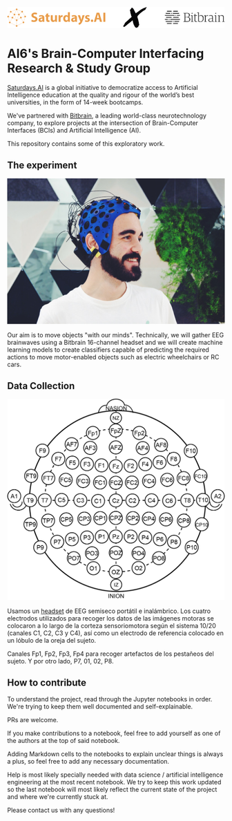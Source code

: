 ![Bitbrain x Saturdays.AI](/assets/bitbrain-x-ai-saturdays-madrid.png)

# AI6's Brain-Computer Interfacing Research & Study Group

[Saturdays.AI](https://saturdays.ai) is a global initiative to democratize access to Artificial Intelligence education at the quality and rigour of the world’s best universities, in the form of 14-week bootcamps.

We've partnered with [Bitbrain](https://bitbrain.com), a leading world-class neurotechnology company, to explore projects at the intersection of Brain-Computer Interfaces (BCIs) and Artificial Intelligence (AI).

This repository contains some of this exploratory work.

## The experiment

![Javi Rameerez wearing a Bitbrain's 16-ch EEG BCI headset](/assets/javi-rameerez-eeg-bci-headset.jpg)

Our aim is to move objects "with our minds". Technically, we will gather EEG brainwaves using a Bitbrain 16-channel headset and we will create machine learning models to create classifiers capable of predicting the required actions to move motor-enabled objects such as electric wheelchairs or RC cars.

## Data Collection

![](/assets/eeg-10-20-location.png)

Usamos un [headset](https://www.bitbrain.com/neurotechnology-products/semi-dry-eeg/versatile-eeg) de EEG semiseco portátil e inalámbrico. Los cuatro electrodos utilizados para recoger los datos de las imágenes motoras se colocaron a lo largo de la corteza sensoriomotora según el sistema 10/20 (canales C1, C2, C3 y C4), así como un electrodo de referencia colocado en un lóbulo de la oreja del sujeto.

Canales Fp1, Fp2, Fp3, Fp4 para recoger artefactos de los pestañeos del sujeto. Y por otro lado, P7, 01, 02, P8.


## How to contribute

To understand the project, read through the Jupyter notebooks in order. We're trying to keep them well documented and self-explainable.

PRs are welcome.

If you make contributions to a notebook, feel free to add yourself as one of the authors at the top of said notebook.

Adding Markdown cells to the notebooks to explain unclear things is always a plus, so feel free to add any necessary documentation.

Help is most likely specially needed with data science / artificial intelligence engineering at the most recent notebook. We try to keep this work updated so the last notebook will most likely reflect the current state of the project and where we're currently stuck at.

Please contact us with any questions!
